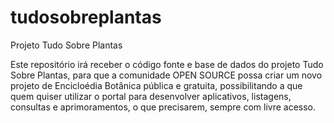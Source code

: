 # tudosobreplantas
Projeto Tudo Sobre Plantas

Este repositório irá receber o código fonte e base de dados do projeto Tudo Sobre Plantas, para que a comunidade OPEN SOURCE possa criar um novo projeto de Encicloédia Botânica pública e gratuita, possibilitando a que quem quiser utilizar o portal para desenvolver aplicativos, listagens, consultas e aprimoramentos, o que precisarem, sempre com livre acesso. 
